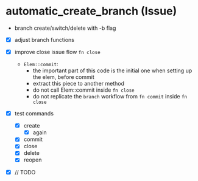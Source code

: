 # automatic_create_branch (Issue)

- branch create/switch/delete with -b flag

- [x] adjust branch functions
- [x] improve close issue flow `fn close`
  - `Elem::commit`:
    - the important part of this code is the initial one when setting up the elem, before commit
    - extract this piece to another method
    - do not call Elem::commit inside `fn close`
    - do not replicate the `branch` workflow from `fn commit` inside `fn close`
- [x] test commands
  - [x] create
    - [x] again
  - [x] commit
  - [x] close
  - [x] delete
  - [x] reopen
- [x] // TODO

